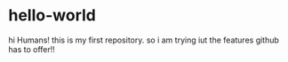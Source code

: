 # hello-world
hi Humans!
this is my first repository. so i am trying iut the features github has to offer!!
